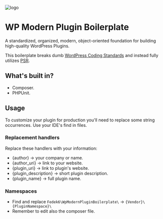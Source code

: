 ![logo](https://realhe.ro/img/logo.svg "Realhe.ro")

# WP Modern Plugin Boilerplate 

A standardized, organized, modern, object-oriented foundation for building high-quality WordPress Plugins.

This boilerplate breaks dumb [WordPress Coding Standards](https://make.wordpress.org/core/handbook/best-practices/coding-standards/) and instead fully utilizes [PSR](https://www.php-fig.org/psr/).

## What's built in?

* Composer.
* PHPUnit.

## Usage

To customize your plugin for production you'll need to replace some string occurrences. Use your IDE's find in files.

### Replacement handlers

Replace these handlers with your information:

* {author} → your company or name.
* {author_uri} → link to your website.
* {plugin_uri} → link to plugin's website.
* {plugin_description} → short plugin description.
* {plugin_name} → full plugin name.

### Namespaces

* Find and replace `Fedek6\WpModernPluginBoilerplate\` → `{Vendor}\{PluginNamespace}\`
* Remember to edit also the composer file.
